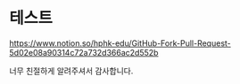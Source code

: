 # 테스트

https://www.notion.so/hphk-edu/GitHub-Fork-Pull-Request-5d02e08a90314c72a732d366ac2d552b

너무 친절하게 알려주셔서 감사합니다.
